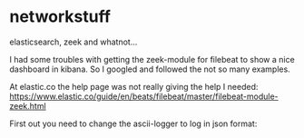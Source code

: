 # networkstuff
elasticsearch, zeek and whatnot...

I had some troubles with getting the zeek-module for filebeat to show a nice dashboard in kibana. So I googled and followed the not so many examples.

At elastic.co the help page was not really giving the help I needed:
https://www.elastic.co/guide/en/beats/filebeat/master/filebeat-module-zeek.html

First out you need to change the ascii-logger to log in json format:
